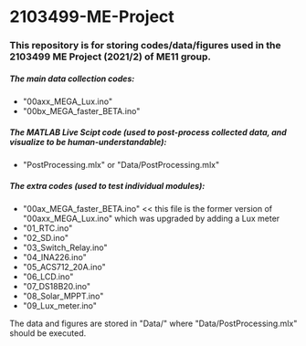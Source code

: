 # 2103499-ME-Project
### This repository is for storing codes/data/figures used in the 2103499 ME Project (2021/2) of ME11 group.

##### The main data collection codes:
-  "00axx_MEGA_Lux.ino"
-  "00bx_MEGA_faster_BETA.ino"
  
##### The MATLAB Live Scipt code (used to post-process collected data, and visualize to be human-understandable):
-  "PostProcessing.mlx" or "Data/PostProcessing.mlx"

##### The extra codes (used to test individual modules):
-  "00ax_MEGA_faster_BETA.ino"   << this file is the former version of "00axx_MEGA_Lux.ino" which was upgraded by adding a Lux meter
-  "01_RTC.ino"
-  "02_SD.ino"
-  "03_Switch_Relay.ino"
-  "04_INA226.ino"
-  "05_ACS712_20A.ino"
-  "06_LCD.ino"
-  "07_DS18B20.ino"
-  "08_Solar_MPPT.ino"
-  "09_Lux_meter.ino"

  The data and figures are stored in "Data/" where "Data/PostProcessing.mlx" should be executed.
